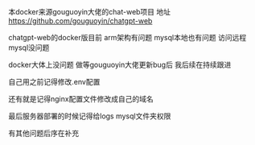 本docker来源gouguoyin大佬的chat-web项目 地址 https://github.com/gouguoyin/chatgpt-web

chatgpt-web的docker版目前 arm架构有问题  mysql本地也有问题 访问远程mysql没问题

docker大体上没问题 做等gouguoyin大佬更新bug后 我后续在持续跟进

自己用之前记得修改.env配置

还有就是记得nginx配置文件修改成自己的域名

最后服务器部署的时候记得给logs  mysql文件夹权限

有其他问题后序在补充

